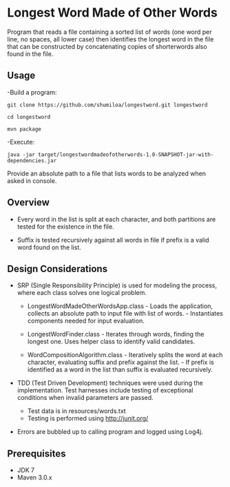 # Longest Word Made of Other Words
Program that reads a file containing a sorted list of words (one word per line, no spaces, all lower case) then identifies the longest word in the file that can be constructed by concatenating copies of shorterwords also found in the file.

## Usage
-Build a program:

``git clone https://github.com/shumiloa/longestword.git longestword``

``cd longestword``

``mvn package``

-Execute:

``java -jar target/longestwordmadeofotherwords-1.0-SNAPSHOT-jar-with-dependencies.jar``

Provide an absolute path to a file that lists words to be analyzed when asked in console.

## Overview
- Every word in the list is split at each character, and both partitions are tested for the existence in the file.

- Suffix is tested recursively against all words in file if prefix is a valid word found on the list.

## Design Considerations
- SRP (Single Responsibility Principle) is used for modeling the process, where each class solves one logical problem.

    - LongestWordMadeOtherWordsApp.class
          - Loads the application, collects an absolute path to input file with list of words.
          - Instantiates components needed for input evaluation.
          
    - LongestWordFinder.class
          - Iterates through words, finding the longest one.  Uses helper class to identify valid candidates.
    
    - WordCompositionAlgorithm.class
          - Iteratively splits the word at each character, evaluating suffix and prefix against the list.
          - If prefix is identified as a word in the list than suffix is evaluated recursively.

- TDD (Test Driven Development) techniques were used during the implementation.  Test harnesses include testing of exceptional conditions when invalid parameters are passed.
    
    - Test data is in resources/words.txt
    - Testing is performed using http://junit.org/

- Errors are bubbled up to calling program and logged using Log4j.

## Prerequisites
- JDK 7
- Maven 3.0.x


          
     




